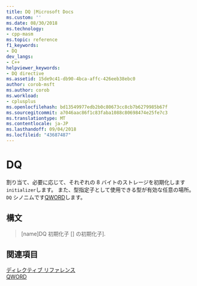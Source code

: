 ```yaml
---
title: DQ |Microsoft Docs
ms.custom: ''
ms.date: 08/30/2018
ms.technology:
- cpp-masm
ms.topic: reference
f1_keywords:
- DQ
dev_langs:
- C++
helpviewer_keywords:
- DQ directive
ms.assetid: 15de9c41-db90-4bca-affc-426eeb38ebc0
author: corob-msft
ms.author: corob
ms.workload:
- cplusplus
ms.openlocfilehash: bd13549977edb2b0c80673cc8cb7b6279985b67f
ms.sourcegitcommit: a7046aac86f1c83faba1088c80698474e25fe7c3
ms.translationtype: MT
ms.contentlocale: ja-JP
ms.lasthandoff: 09/04/2018
ms.locfileid: "43687487"
---
```

# <a name="dq"></a>DQ

割り当て、必要に応じて、それぞれの 8 バイトのストレージを初期化します`initializer`します。 また、型指定子として使用できる型が有効な任意の場所。 `DQ` シノニムです[QWORD](../../assembler/masm/qword.md)します。

## <a name="syntax"></a>構文

> [name]DQ 初期化子 [] の初期化子].

## <a name="see-also"></a>関連項目

[ディレクティブ リファレンス](../../assembler/masm/directives-reference.md)<br/>
[QWORD](../../assembler/masm/qword.md)<br/>